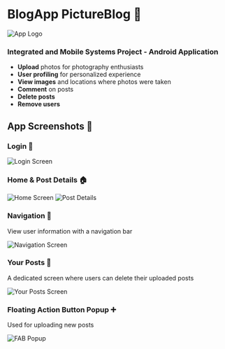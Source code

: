 
# BlogApp PictureBlog 📸

![App Logo](https://user-images.githubusercontent.com/74430111/200319707-5771439a-5629-45b0-ac8a-da4c7086c000.png)

### Integrated and Mobile Systems Project - Android Application
- **Upload** photos for photography enthusiasts
- **User profiling** for personalized experience
- **View images** and locations where photos were taken
- **Comment** on posts
- **Delete posts**
- **Remove users**

## App Screenshots 📱

### Login 🔐
![Login Screen](https://user-images.githubusercontent.com/74430111/200320603-2f164edf-20a2-47a2-97ef-b0b02a790dc1.png)

### Home & Post Details 🏠
![Home Screen](https://user-images.githubusercontent.com/74430111/200320646-40935b9f-10ef-442c-80b6-16c745cc8ca4.png)
![Post Details](https://user-images.githubusercontent.com/74430111/200321649-58a0fdfa-9db3-4ccc-8f01-a478bb419ad8.png)

### Navigation 🚀
View user information with a navigation bar

![Navigation Screen](https://user-images.githubusercontent.com/74430111/200320749-0fce8043-6eaa-4815-9596-5ffc5f10f50a.png)

### Your Posts 📝
A dedicated screen where users can delete their uploaded posts

![Your Posts Screen](https://user-images.githubusercontent.com/74430111/200320798-f79aba07-680c-4470-89fd-7864b3152f69.png)

### Floating Action Button Popup ➕
Used for uploading new posts

![FAB Popup](https://user-images.githubusercontent.com/74430111/200320877-da05a16b-c9da-4133-acea-e0e92e4eda39.png)
